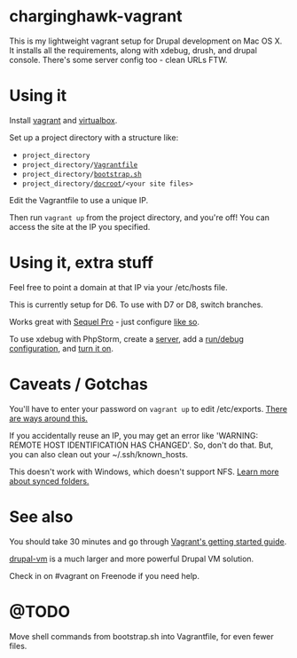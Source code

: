 # charginghawk-vagrant

This is my lightweight vagrant setup for Drupal development on Mac OS X.
It installs all the requirements, along with xdebug, drush, and drupal console.
There's some server config too - clean URLs FTW.

# Using it

Install [vagrant](https://www.vagrantup.com/downloads.html) and [virtualbox](https://www.virtualbox.org/wiki/Downloads).

Set up a project directory with a structure like:
 - `project_directory`
 - `project_directory/`[`Vagrantfile`](Vagrantfile)
 - `project_directory/`[`bootstrap.sh`](bootstrap.sh)
 - `project_directory/`[`docroot`](docroot)`/<your site files>`

Edit the Vagrantfile to use a unique IP.

Then run `vagrant up` from the project directory, and you're off!
You can access the site at the IP you specified.

# Using it, extra stuff

Feel free to point a domain at that IP via your /etc/hosts file.

This is currently setup for D6. To use with D7 or D8, switch branches.

Works great with [Sequel Pro](http://www.sequelpro.com/) - just configure [like so](http://i.imgur.com/Q8bG2X2.png).

To use xdebug with PhpStorm, create a [server](http://i.imgur.com/kylD5wX.png), add a [run/debug configuration](http://i.imgur.com/qwhfCU9.png), and [turn it on](http://i.imgur.com/IAqsvZy.png).

# Caveats / Gotchas

You'll have to enter your password on `vagrant up` to edit /etc/exports.
[There are ways around this.](https://www.google.com/search?q=vagrant+nfs+password+skip)

If you accidentally reuse an IP, you may get an error like 'WARNING: REMOTE HOST IDENTIFICATION HAS CHANGED'.
So, don't do that. But, you can also clean out your ~/.ssh/known_hosts.

This doesn't work with Windows, which doesn't support NFS.
[Learn more about synced folders.](https://docs.vagrantup.com/v2/synced-folders/index.html)

# See also

You should take 30 minutes and go through [Vagrant's getting started guide](https://docs.vagrantup.com/v2/getting-started/index.html).

[drupal-vm](http://www.drupalvm.com/) is a much larger and more powerful Drupal VM solution.

Check in on #vagrant on Freenode if you need help.

# @TODO

Move shell commands from bootstrap.sh into Vagrantfile, for even fewer files.
